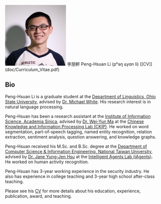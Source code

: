 <img src="img/Peng-Hsuan_Li.jpg" alt="img/Peng-Hsuan_Li.jpg" width="200" height="200">
 李朋軒 Peng-Hsuan Li (pʰəŋ ɕyɑn li) [[CV]](doc/Curriculum_Vitae.pdf)

<h2>Bio</h2>

Peng-Hsuan Li is a graduate student at the [Department of Linguistics, Ohio State University](https://linguistics.osu.edu/), advised by [Dr. Michael White](https://u.osu.edu/white.1240/). His research interest is in natural language processing.

Peng-Hsuan has been a research assistant at the [Institute of Information Science, Academia Sinica](https://www.iis.sinica.edu.tw/index_en.html), advised by [Dr. Wei-Yun Ma](http://www.iis.sinica.edu.tw/pages/ma) at the [Chinese Knowledge and Information Processing Lab (CKIP)](http://ckip.iis.sinica.edu.tw). He worked on word segmentation, part-of-speech tagging, named entity recognition, relation extraction, sentiment analysis, question answering, and knowledge graphs.

Peng-Hsuan received his M.Sc. and B.Sc. degree at the [Department of Computer Science & Information Engineering, National Taiwan University](https://www.csie.ntu.edu.tw), advised by [Dr. Jane Yung-Jen Hsu](https://iagentntu.github.io/professor/Jane) at the [Intelligent Agents Lab (iAgents)](https://iagentntu.github.io). He worked on human activity recognition.

Peng-Hsuan has 3-year working experience in the security industry. He also has experience in college teaching and 3-year high school after-class teaching.

Please see his [CV](doc/Curriculum_Vitae.pdf) for more details about his education, experience, publication, award, and teaching.
